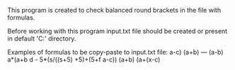 This program is created to check balanced round brackets in the file with formulas.

Before working with this program input.txt file should be created or present in default 'C:\' directory.

Examples of formulas to be copy-paste to input.txt file:
a-c)
(a+b) — (a-b)
a*(a+b
d - 5*(s/((s+5) +5)+(5+f
a-c))
(a+b)
(a+(x-c)
